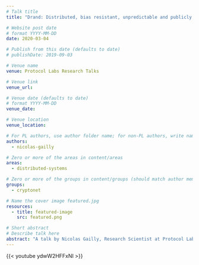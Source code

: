 ```yaml
---
# Talk title
title: "Drand: Distributed, bias resistant, unpredictable and publicly verifiable randomness"

# Website post date
# format YYYY-MM-DD
date: 2020-03-04

# Publish from this date (defaults to date)
# publishDate: 2019-09-03

# Venue name
venue: Protocol Labs Research Talks

# Venue link
venue_url:

# Venue date (defaults to date)
# format YYYY-MM-DD
venue_date:

# Venue location
venue_location:

# For PL authors, use author folder name; for non-PL authors, write name as in paper within ""
authors:
  - nicolas-gailly

# Zero or more of the areas in content/areas
areas:
  - distributed-systems

# Zero or more of the groups in content/groups (should match author membership)
groups:
  - cryptonet

# Name the cover image featured.jpg
resources:
  - title: featured-image
    src: featured.png

# Short abstract
# Describe talk here
abstract: "A talk by Nicolas Gailly, Research Scientist at Protocol Labs, March 4, 2020"
---
```


{{< youtube ydwW2HFFxNI >}}
